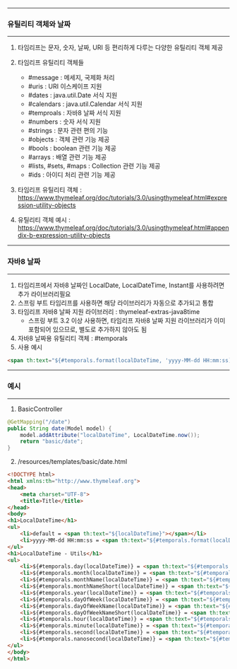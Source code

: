 -----
### 유틸리티 객체와 날짜
-----
1. 타임리프는 문자, 숫자, 날짜, URI 등 편리하게 다루는 다양한 유틸리티 객체 제공
2. 타임리프 유틸리티 객체들
   - #message : 메세지, 국제화 처리
   - #uris : URI 이스케이프 지원
   - #dates : java.util.Date 서식 지원
   - #calendars : java.util.Calendar 서식 지원
   - #temproals : 자바8 날짜 서식 지원
   - #numbers : 숫자 서식 지원
   - #strings : 문자 관련 편의 기능
   - #objects : 객체 관련 기능 제공
   - #bools : boolean 관련 기능 제공
   - #arrays : 배열 관련 기능 제공
   - #lists, #sets, #maps : Collection 관련 기능 제공
   - #ids : 아이디 처리 관련 기능 제공

3. 타임리프 유틸리티 객체 : https://www.thymeleaf.org/doc/tutorials/3.0/usingthymeleaf.html#expression-utility-objects
4. 유틸리티 객체 예시 : https://www.thymeleaf.org/doc/tutorials/3.0/usingthymeleaf.html#appendix-b-expression-utility-objects

-----
### 자바8 날짜
-----
1. 타임리프에서 자바8 날짜인 LocalDate, LocalDateTime, Instant를 사용하려면 추가 라이브러리필요
2. 스프링 부트 타임리프를 사용하면 해당 라이브러리가 자동으로 추가되고 통합
3. 타임리프 자바8 날짜 지원 라이브러리 : thymeleaf-extras-java8time
   - 스프링 부트 3.2 이상 사용하면, 타임리프 자바8 날짜 지원 라이브러리가 이미 포함되어 있으므로, 별도로 추가하지 않아도 됨
4. 자바8 날짜용 유틸리티 객체 : #temporals
5. 사용 예시
```html
<span th:text="${#temporals.format(localDateTime, 'yyyy-MM-dd HH:mm:ss)}"></span>
```

-----
### 예시
-----
1. BasicController
```java
@GetMapping("/date")
public String date(Model model) {
    model.addAttribute("localDateTime", LocalDateTime.now());
    return "basic/date";
}
```

2. /resources/templates/basic/date.html
```html
<!DOCTYPE html>
<html xmlns:th="http://www.thymeleaf.org">
<head>
    <meta charset="UTF-8">
    <title>Title</title>
</head>
<body>
<h1>LocalDateTime</h1>
<ul>
    <li>default = <span th:text="${localDateTime}"></span></li>
    <li>yyyy-MM-dd HH:mm:ss = <span th:text="${#temporals.format(localDateTime, 'yyyy-MM-dd HH:mm:ss')}"></span></li>
</ul>
<h1>LocalDateTime - Utils</h1>
<ul>
    <li>${#temporals.day(localDateTime)} = <span th:text="${#temporals.day(localDateTime)}"></span></li>
    <li>${#temporals.month(localDateTime)} = <span th:text="${#temporals.month(localDateTime)}"></span></li>
    <li>${#temporals.monthName(localDateTime)} = <span th:text="${#temporals.monthName(localDateTime)}"></span></li>
    <li>${#temporals.monthNameShort(localDateTime)} = <span th:text="${#temporals.monthNameShort(localDateTime)}"></span></li>
    <li>${#temporals.year(localDateTime)} = <span th:text="${#temporals.year(localDateTime)}"></span></li>
    <li>${#temporals.dayOfWeek(localDateTime)} = <span th:text="${#temporals.dayOfWeek(localDateTime)}"></span></li>
    <li>${#temporals.dayOfWeekName(localDateTime)} = <span th:text="${#temporals.dayOfWeekName(localDateTime)}"></span></li>
    <li>${#temporals.dayOfWeekNameShort(localDateTime)} = <span th:text="${#temporals.dayOfWeekNameShort(localDateTime)}"></span></li>
    <li>${#temporals.hour(localDateTime)} = <span th:text="${#temporals.hour(localDateTime)}"></span></li>
    <li>${#temporals.minute(localDateTime)} = <span th:text="${#temporals.minute(localDateTime)}"></span></li>
    <li>${#temporals.second(localDateTime)} = <span th:text="${#temporals.second(localDateTime)}"></span></li>
    <li>${#temporals.nanosecond(localDateTime)} = <span th:text="${#temporals.nanosecond(localDateTime)}"></span></li>
</ul>
</body>
</html>
```

